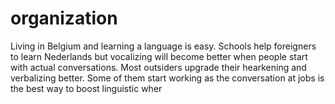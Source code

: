 # organization
Living in Belgium and learning a language is easy. Schools help foreigners to learn Nederlands but vocalizing will become better when people start with actual conversations. Most outsiders upgrade their hearkening and verbalizing better. Some of them start working as the conversation at jobs is the best way to boost linguistic wher
